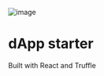 ![image](https://user-images.githubusercontent.com/1683736/38772189-ee4bf5f2-3ffe-11e8-958f-bf69dce8312f.png)

# dApp starter

Built with React and Truffle
